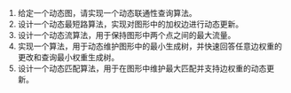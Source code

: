 

1. 给定一个动态图，请实现一个动态联通性查询算法。
2. 设计一个动态最短路算法，实现对图形中的加权边进行动态更新。
3. 设计一个动态流算法，用于保持图形中两个点之间的最大流量。
4. 实现一个算法，用于动态维护图形中的最小生成树，并快速回答任意边权重的更改和查询最小权重生成树。
5. 设计一个动态匹配算法，用于在图形中维护最大匹配并支持边权重的动态更新。